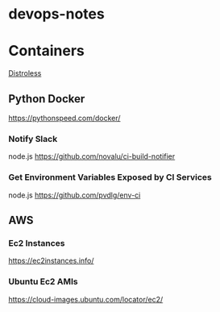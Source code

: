 # devops-notes

# Containers

[Distroless](https://github.com/GoogleContainerTools/distroless)

## Python Docker

https://pythonspeed.com/docker/

### Notify Slack

node.js
https://github.com/novalu/ci-build-notifier

### Get Environment Variables Exposed by CI Services

node.js
https://github.com/pvdlg/env-ci

## AWS

### Ec2 Instances
https://ec2instances.info/

### Ubuntu Ec2 AMIs
https://cloud-images.ubuntu.com/locator/ec2/
